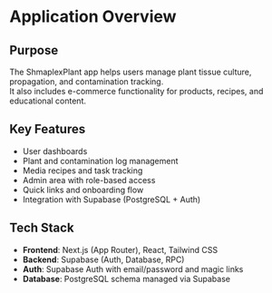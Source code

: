 # Application Overview

## Purpose

The ShmaplexPlant app helps users manage plant tissue culture, propagation, and contamination tracking.  
It also includes e-commerce functionality for products, recipes, and educational content.

## Key Features

- User dashboards
- Plant and contamination log management
- Media recipes and task tracking
- Admin area with role-based access
- Quick links and onboarding flow
- Integration with Supabase (PostgreSQL + Auth)

## Tech Stack

- **Frontend**: Next.js (App Router), React, Tailwind CSS
- **Backend**: Supabase (Auth, Database, RPC)
- **Auth**: Supabase Auth with email/password and magic links
- **Database**: PostgreSQL schema managed via Supabase
